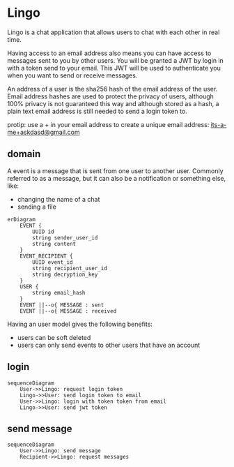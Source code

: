 # Lingo
Lingo is a chat application that allows users to chat with each other in real time. 

Having access to an email address also means you can have access to messages sent to you by other users. 
You will be granted a JWT by login in with a token send to your email. 
This JWT will be used to authenticate you when you want to send or receive messages.

An address of a user is the sha256 hash of the email address of the user. Email address hashes are used to protect the privacy of users, although 100% privacy is not guaranteed this way and although stored as a hash, a plain text email address is still needed to send a login token to.

protip: use a + in your email address to create a unique email address: its-a-me+askdasd@gmail.com

## domain

A event is a message that is sent from one user to another user. Commonly referred to as a message, but it can also be a notification or something else, like:
- changing the name of a chat
- sending a file

```mermaid
erDiagram
    EVENT {
        UUID id
        string sender_user_id
        string content
    }
    EVENT_RECIPIENT {
        UUID event_id
        string recipient_user_id
        string decryption_key
    }
    USER {
        string email_hash
    }
    EVENT ||--o{ MESSAGE : sent
    EVENT ||--o{ MESSAGE : received
```

Having an user model gives the following benefits:
- users can be soft deleted
- users can only send events to other users that have an account


## login
```mermaid
sequenceDiagram
    User->>Lingo: request login token
    Lingo->>User: send login token to email
    User->>Lingo: login with token token from email
    Lingo->>User: send jwt token
```

## send message
```mermaid
sequenceDiagram
    User->>Lingo: send message
    Recipient->>Lingo: request messages
```